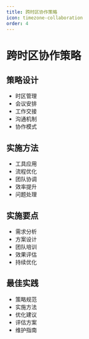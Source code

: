 ```yaml
---
title: 跨时区协作策略
icon: timezone-collaboration
order: 4
---
```


# 跨时区协作策略

## 策略设计
- 时区管理
- 会议安排
- 工作交接
- 沟通机制
- 协作模式

## 实施方法
- 工具应用
- 流程优化
- 团队协调
- 效率提升
- 问题处理

## 实施要点
- 需求分析
- 方案设计
- 团队培训
- 效果评估
- 持续优化

## 最佳实践
- 策略规范
- 实施方法
- 优化建议
- 评估方案
- 维护指南
